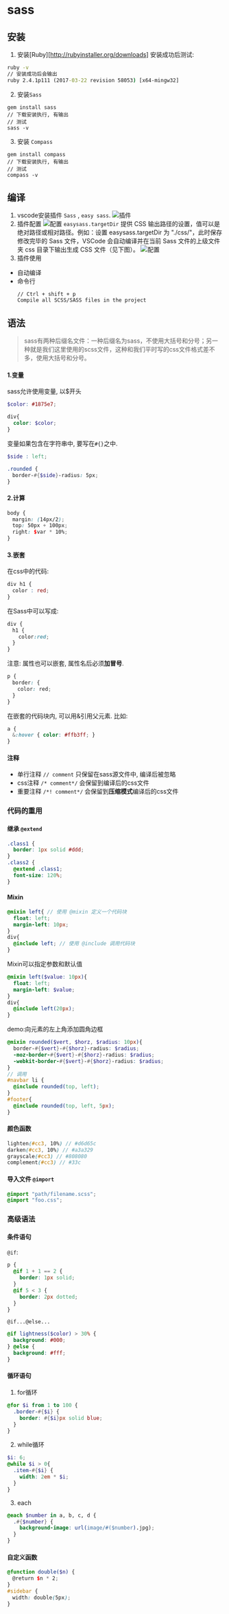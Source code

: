 sass
===

安装
---

1. 安装[Ruby][http://rubyinstaller.org/downloads]
  安装成功后测试:
  ```cmd
  ruby -v
  // 安装成功后会输出
  ruby 2.4.1p111 (2017-03-22 revision 58053) [x64-mingw32]
  ```
2. 安装`Sass`
  ```
  gem install sass
  // 下载安装执行, 有输出
  // 测试
  sass -v
  ```
3. 安装 `Compass`
  ```
  gem install compass
  // 下载安装执行, 有输出
  // 测试
  compass -v
  ```

编译
---
1. vscode安装插件 `Sass` , `easy sass`.
  ![插件](../images/sass/插件.png)
2. 插件配置
  ![配置](../images/sass/setting.png)
  `easysass.targetDir` 提供 CSS 输出路径的设置，值可以是绝对路径或相对路径。例如：设置 easysass.targetDir 为 "./css/"，此时保存修改完毕的 Sass 文件，VSCode 会自动编译并在当前 Sass 文件的上级文件夹 css 目录下输出生成 CSS 文件（见下图）。
  ![配置](../images/sass/setting2.png)
3. 插件使用
+ 自动编译
+ 命令行
  ```
  // Ctrl + shift + p
  Compile all SCSS/SASS files in the project 
  ```

语法
---

> sass有两种后缀名文件：一种后缀名为sass，不使用大括号和分号；另一种就是我们这里使用的scss文件，这种和我们平时写的css文件格式差不多，使用大括号和分号。

#### 1.变量

sass允许使用变量, 以$开头
```scss
$color: #1875e7;

div{
  color: $color;
}
```
变量如果包含在字符串中, 要写在`#{}`之中.
```scss
$side : left;

.rounded {
　border-#{$side}-radius: 5px;
}
```
#### 2.计算
```scss
body {
　margin: (14px/2);
　top: 50px + 100px;
　right: $var * 10%;
}
```
#### 3.嵌套
在css中的代码:
```css
div h1 {
　color : red;
}
```
在Sass中可以写成:
```scss
div {
　h1 {
　  color:red;
　}
}
```
注意: 属性也可以嵌套, 属性名后必须**加冒号**.
```scss
p {
　border: {
　　color: red;
　}
}
```
在嵌套的代码块内, 可以用&引用父元素. 比如:
```scss
a {
　&:hover { color: #ffb3ff; }
}
```

#### 注释
+ 单行注释
  `// comment` 只保留在sass源文件中, 编译后被忽略
+ css注释
  `/* comment*/` 会保留到编译后的css文件
+ 重要注释
  `/*! comment*/` 会保留到**压缩模式**编译后的css文件

### 代码的重用
#### 继承 `@extend`
```scss
.class1 {
  border: 1px solid #ddd;
}
.class2 {
  @extend .class1;
  font-size: 120%;
}
```
#### Mixin
```scss
@mixin left{ // 使用 @mixin 定义一个代码块
  float: left;
  margin-left: 10px;
}
div{
  @include left; // 使用 @include 调用代码块
}
```
Mixin可以指定参数和默认值
```scss
@mixin left($value: 10px){
  float: left;
  margin-left: $value;
}
div{
  @include left(20px);
}
```
demo:向元素的左上角添加圆角边框
```scss
@mixin rounded($vert, $horz, $radius: 10px){
  border-#{$vert}-#{$horz}-radius: $radius;
  -moz-border-#{$vert}-#{$horz}-radius: $radius;
  -webkit-border-#{$vert}-#{$horz}-radius: $radius;
}
// 调用
#navbar li {
  @include rounded(top, left);
}
#footer{
  @include rounded(top, left, 5px);
}
```

#### 颜色函数
```scss
lighten(#cc3, 10%) // #d6d65c
darken(#cc3, 10%) // #a3a329
grayscale(#cc3) // #808080
complement(#cc3) // #33c
```

#### 导入文件  `@import`
```scss
@import "path/filename.scss";
@import "foo.css";
```

### 高级语法
#### 条件语句
`@if`:
```scss
p {
  @if 1 + 1 == 2 {
    border: 1px solid;
  }
  @if 5 < 3 {
    border: 2px dotted;
  }
}
```
`@if...@else...`
```scss
@if lightness($color) > 30% {
  background: #000;
} @else {
  background: #fff;
}
```

#### 循环语句
1. for循环
```scss
@for $i from 1 to 100 {
  .border-#{$i} {
    border: #{$i}px solid blue;
  }
}
```
2. while循环
```scss
$i: 6;
@while $i > 0{
  .item-#{$i} {
    width: 2em * $i;
  }
}
```
3. each
```scss
@each $number in a, b, c, d {
  .#{$number} {
    background-image: url(image/#($number).jpg);
  }
}
```

#### 自定义函数
```scss
@function double($n) {
　@return $n * 2;
}
#sidebar {
　width: double(5px);
}
```